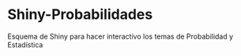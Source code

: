 # Shiny-Probabilidades
Esquema de Shiny para hacer interactivo los temas de Probabilidad y Estadística
